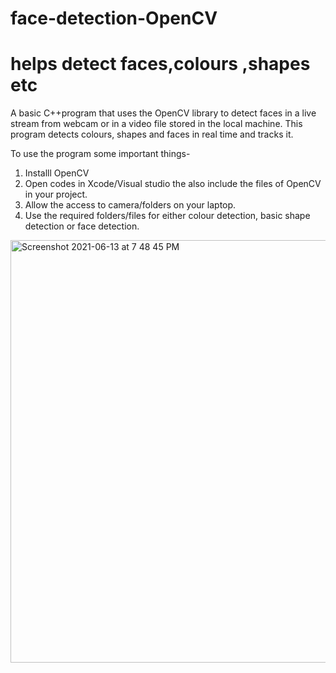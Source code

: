# face-detection-OpenCV
# helps detect faces,colours ,shapes etc
A basic C++program that uses the OpenCV library to detect faces in a live stream from webcam or in a video file stored in the local machine. This program detects colours, shapes and faces in real time and tracks it.

To use the program some important things-

1. Installl OpenCV
2. Open codes in Xcode/Visual studio the also include the files of OpenCV in your project.
3. Allow the access to camera/folders on your laptop.
4. Use the required folders/files for either colour detection, basic shape detection or face detection.
<img width="676" alt="Screenshot 2021-06-13 at 7 48 45 PM" src="https://user-images.githubusercontent.com/78208708/121811350-ca312d00-cc81-11eb-919e-d78e097bf1ec.png">
